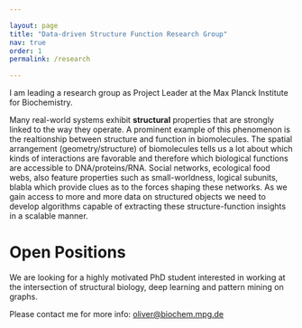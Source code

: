 ```yaml
---

layout: page
title: "Data-driven Structure Function Research Group"
nav: true
order: 1
permalink: /research

---
```


I am leading a research group as Project Leader at the Max Planck Institute for Biochemistry.

Many real-world systems exhibit __structural__ properties that are strongly linked to the way they operate.
A prominent example of this phenomenon is the realtionship between structure and function in biomolecules.
The spatial arrangement (geometry/structure) of biomolecules tells us a lot about which kinds of interactions are favorable and therefore which biological functions are accessible to DNA/proteins/RNA. 
Social networks, ecological food webs, also feature properties such as small-worldness, logical subunits, blabla which provide clues as to the forces shaping these networks.
As we gain access to more and more data on structured objects we need to develop algorithms capable of extracting these structure-function insights in a scalable manner. 



# Open Positions

We are looking for a highly motivated PhD student interested in working at the intersection of structural biology, deep learning and pattern mining on graphs.

Please contact me for more info: oliver@biochem.mpg.de
